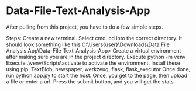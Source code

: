 # Data-File-Text-Analysis-App


After pulling from this project, you have to do a few simple steps. 

Steps:
Create a new terminal.
Select cmd.
cd into the correct directory. It should look something like this C:\Users\{user}\Downloads\Data File Analysis App\Data-File-Text-Analysis-App>
Create a virtual environment after making sure you are in the project directory. Execute python -m venv <envname>
Execute .\venv\Scripts\activate to activate the environment. 
Install these using pip: TextBlob, newspaper, werkzeug, flask, flask_executor
Once done, run python app.py to start the host. 
Once, you get to the page, then upload a file or enter a url. 
Press the submit button, and you will get the stats.
